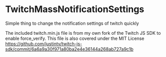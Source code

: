 # TwitchMassNotificationSettings
Simple thing to change the notification settings of twitch quickly

The included twitch.min.js file is from my own fork of the Twitch JS SDK to enable force_verify. This file is also covered under the MIT License https://github.com/justintv/twitch-js-sdk/commit/6a6a9a30f971a80ba2e4e36144a268ab727a9c1b

